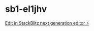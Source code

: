# sb1-el1jhv

[Edit in StackBlitz next generation editor ⚡️](https://stackblitz.com/~/github.com/crazygo/sb1-el1jhv)